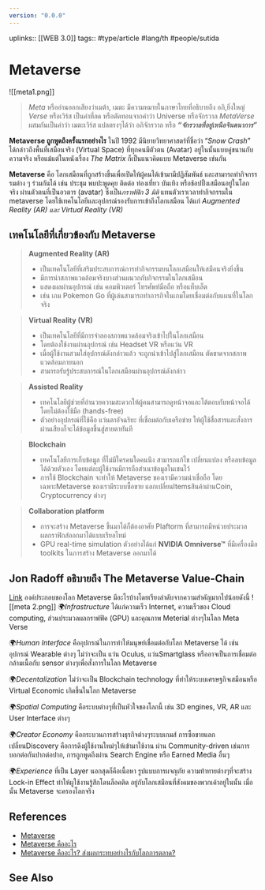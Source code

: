 ```yaml
---
version: "0.0.0"
---
```

uplinks:: [[WEB 3.0]]
tags:: #type/article #lang/th #people/sutida
# Metaverse
![[meta1.png]]
> *Meta* หรืออ่านออกเสียงว่าเมต้า, เมตะ มีความหมายในภาษาไทยที่อธิบายถึง อภิ,ยิ่งใหญ่ 
> *Verse* หรือเวิร์ส เป็นคำที่ลด หรือตัดทอนจากคำว่า Universe หรือจักรวาล
> *MetaVerse*  ผสมกันเป็นคำว่า เมตะเวิร์ส แปลตรงๆได้ว่า อภิจักรวาล หรือ ***“จักรวาลที่อยู่เหนือจินตนาการ”***
 
 **Metaverse ถูกพูดถึงครั้งแรกอย่างไร**
ในปี 1992 มีนิยายวิทยาศาสตร์ที่ชื่อว่า “_Snow Crash_” ได้กล่าวถึงพื้นที่เสมือนจริง (Virtual Space) ที่ทุกคนมีตัวตน (Avatar) อยู่ในนั้นแบบคู่ขนานกับความจริง หรือแม้แต่ในหนังเรื่อง _The Matrix_ ก็เป็นแนวคิดแบบ Metaverse เช่นกัน

**Metaverse** คือ โลกเสมือนที่ถูกสร้างขึ้นเพื่อเปิดให้ผู้คนได้เข้ามามีปฏิสัมพันธ์ และสามารถทำกิจกรรรมต่าง ๆ ร่วมกันได้ เช่น ประชุม พบปะพูดคุย ติดต่อ ท่องเที่ยว บันเทิง หรือช้อปปิ้งเสมือนอยู่ในโลกจริง ผ่านตัวตนที่เป็นอวตาร (avatar) ซึ่งเป็น*กราฟฟิก 3 มิติ* แทนตัวเราเวลาทำกิจกรรมใน metaverse โดยใช้เทคโนโลยีและอุปกรณ์รองรับการเข้าถึงโลกเสมือน ได้แก่ *Augmented Reality (AR) และ Virtual Reality (VR)*

## เทคโนโลยีที่เกี่ยวข้องกับ  Metaverse 

>**Augmented Reality (AR)**
 > - เป็นเทคโนโลยีที่เสริมประสบการณ์การทำกิจกรรมบนโลกเสมือนให้เสมือนจริงยิ่งขึ้น 
 > - มีการนำสภาพแวดล้อมจริงบางส่วนผนวกกับกิจกรรมในโลกเสมือน 
 > - แสดงผลผ่านอุปกรณ์ เช่น คอมพิวเตอร์ โทรศัพท์มือถือ หรือแท็บเล็ต 
 > -  เช่น เกม Pokemon Go ที่ผู้เล่นสามารถทำภารกิจในเกมโดยเชื่อมต่อกับแผนที่ในโลกจริง

>**Virtual Reality (VR)** 
>- เป็นเทคโนโลยีที่มีการจำลองสภาพแวดล้อมจริงเข้าไปในโลกเสมือน 
>- โดยต้องใช้งานผ่านอุปกรณ์ เช่น Headset VR หรือแว่น VR 
>- เมื่อผู้ใช้งานสวมใส่อุปกรณ์ดังกล่าวแล้ว จะถูกนำเข้าไปสู่โลกเสมือน ตัดขาดจากสภาพแวดล้อมภายนอก 
>- สามารถรับรู้ประสบการณ์ในโลกเสมือนผ่านอุปกรณ์ดังกล่าว

>**Assisted Reality** 
>- เทคโนโลยีผู้ช่วยที่อำนวยความสะดวกให้ผู้คนสามารถดูหน้าจอและโต้ตอบกับหน้าจอได้โดยไม่ต้องใช้มือ (hands-free) 
>- ตัวอย่างอุปกรณ์ที่ใช้คือ แว่นตาอัจฉริยะ ที่เชื่อมต่อกับเครือข่าย ให้ผู้ใช้สื่อสารและสั่งการผ่านเสียงก็จะได้ข้อมูลขึ้นสู่สายตาทันที

> **Blockchain** 
> -  เทคโนโลยีการเก็บข้อมูล ที่ไม่มีใครคนใดคนนึง สามารถแก้ไข เปลี่ยนแปลง หรือลบข้อมูลได้ด้วยตัวเอง โดยแต่ละผู้ใช้งานมีการถือสำเนาข้อมูลในเชนไว้
> - การใช้ Blockchain จะทำให้ Metaverse ของเรามีความน่าเชื่อถือ โดยเฉพาะMetaverse ของเรามีระบบซื้อขาย แลกเปลี่ยนItemsสินค้าผ่านCoin, Cryptocurrency ต่างๆ

>**Collaboration platform**  
>- การจะสร้าง Metaverse ขึ้นมาได้ก็ต้องอาศัย Plaftorm ที่สามารถมีหน่วยประมวลผลกราฟิกส์ออกมาได้แบบเรียลไทม์ 
>-  GPU real-time simulation ตัวอย่างได้แก่ **NVIDIA Omniverse™** ที่มีเครื่องมือ toolkits ในการสร้าง Metaverse ออกมาได้
## Jon Radoff อธิบายถึง The Metaverse Value-Chain 
[Link](https://medium.com/building-the-metaverse/the-metaverse-value-chain-afcf9e09e3a7)  องค์ประกอบของโลก Metaverse มีอะไรบ้างโดยเรียงลำดับจากความสำคัญมากไปน้อยดังนี้
![[meta 2.png]]
🌍*Infrastructure* ได้แก่ความเร็ว Internet, ความเร็วของ Cloud computing, ส่วนประมวลผลกราฟฟิค (GPU) และคุณภาพ Meterial ต่างๆในโลก Meta Verse  

🌍*Human Interface* คืออุปกรณ์ในการทำให้มนุษย์เชื่อมต่อกับโลก Metaverse ได้ เช่นอุปกรณ์ Wearable ต่างๆ ไม่ว่าจะเป็น แว่น Oculus, แว่นSmartglass หรืออาจเป็นการเชื่อมต่อกล้ามเนื้อกับ sensor ต่างๆเพื่อสั่งการในโลก Metaverse  
 
🌍*Decentalization* ไม่ว่าจะเป็น Blockchain technology ที่ทำให้ระบบเศรษฐกิจเสมือนหรือ Virtual Economic เกิดขึ้นในโลก Metaverse  

🌍*Spatial Computing* คือระบบต่างๆที่เป็นหัวใจของโลกนี้ เช่น 3D engines, VR, AR และ User Interface ต่างๆ  

🌍*Creator Economy* คือกระบวนการสร้างธุรกิจต่างๆระบบเกมส์ การซื้อขายแลกเปลี่ยนDiscovery คือการดึงผู้ใช้งานใหม่ๆให้เข้ามาใช้งาน ผ่าน Community-driven เช่นการบอกต่อกันปากต่อปาก, การถูกพูดถึงผ่าน Search Engine หรือ Earned Media อื่นๆ  

🌍*Experience* ที่เป็น Layer นอกสุดก็คือเนื้อหา รูปแบบการผจญภัย ความท้าทายต่างๆที่จะสร้าง Lock-in Effect ทำให้ผูใช้งานรู้สึกโดนล็อคติด อยู่กับโลกเสมือนที่สังคมของพวกเค้าอยู่ในนั้น เมื่อนั้น Metaverse จะครองโลกจริง

## References
- [Metaverse](https://www.martechthai.com/technology/what-is-metaverse/)
- [Metaverse คืออะไร](https://techsauce.co/tech-and-biz/what-is-metaverse)
- [Metaverse คืออะไร? ส่งผลกระทบอย่างไรกับโลกการตลาด?](https://contentshifu.com/blog/what-is-metaverse)

## See Also
